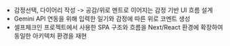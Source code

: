 - 감정선택, 다이어리 작성 -> 공감/위로 멘트로 이어지는 감정 기반 UI 흐름 설계
- Gemini API 연동을 위해 입력한 일기와 감정에 따른 위로 코멘트 생성
- 셀프체크인 프로젝트에서 사용한 SPA 구조와 흐름을 Next/React 환경에 확장하여 동일한 아키텍처 환경을 재현